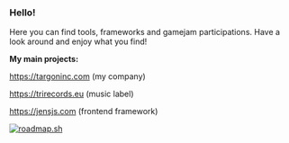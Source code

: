 ### Hello!

Here you can find tools, frameworks and gamejam participations. Have a look around and enjoy what you find!

**My main projects:**

https://targoninc.com (my company)

https://trirecords.eu (music label)

https://jensjs.com (frontend framework)

[![roadmap.sh](https://api.roadmap.sh/v1-badge/tall/64f066f6b128dce3cb953d3d?variant=dark)](https://roadmap.sh)
